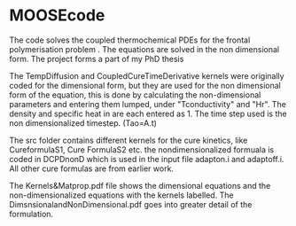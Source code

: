 # MOOSEcode

The code solves the coupled thermochemical PDEs for the  frontal polymerisation problem . The equations are solved in the non dimensional form. The project forms a part of my PhD thesis 

The TempDiffusion and CoupledCureTimeDerivative kernels were originally coded for the  dimensional  form,  but they are used for the non dimensional form of the equation, this is done by calculating the non-dimensional parameters and entering them lumped, under "Tconductivity" and "Hr". The density and specific heat in are each entered as 1.  The time step used is the non dimensionalized timestep. (Tao=A.t)

The src folder contains different kernels for the cure kinetics, like CureformulaS1, Cure FormulaS2 etc. the nondimensionalized formuala  is coded in DCPDnonD which  is  used in the input file adapton.i and adaptoff.i.  All other cure formulas are  from earlier work.

The Kernels&Matprop.pdf file shows the dimensional equations and the non-dimensionalized equations with the kernels labelled. The DimsnsionalandNonDimensional.pdf goes into greater detail of the formulation.
